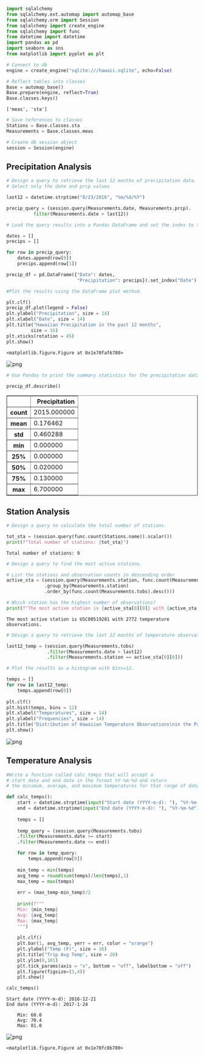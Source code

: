 

```python
import sqlalchemy
from sqlalchemy.ext.automap import automap_base
from sqlalchemy.orm import Session
from sqlalchemy import create_engine
from sqlalchemy import func
from datetime import datetime
import pandas as pd
import seaborn as sns
from matplotlib import pyplot as plt
```


```python
# Connect to db
engine = create_engine("sqlite:///hawaii.sqlite", echo=False)
```


```python
# Reflect tables into classes
Base = automap_base()
Base.prepare(engine, reflect=True)
Base.classes.keys()
```




    ['meas', 'sta']




```python
# Save references to classes
Stations = Base.classes.sta
Measurements = Base.classes.meas
```


```python
# Create db session object
session = Session(engine)
```

## Precipitation Analysis


```python
# Design a query to retrieve the last 12 months of precipitation data.
# Select only the date and prcp values

last12 = datetime.strptime("8/23/2016", "%m/%d/%Y")

precip_query = (session.query(Measurements.date, Measurements.prcp).
          filter(Measurements.date > last12))
```


```python
# Load the query results into a Pandas DataFrame and set the index to the date column.

dates = []
precips = []

for row in precip_query:
    dates.append(row[0])
    precips.append(row[1])

precip_df = pd.DataFrame({"Date": dates,
                          "Precipitation": precips}).set_index("Date")
```


```python
#Plot the results using the DataFrame plot method.

plt.clf()
precip_df.plot(legend = False)
plt.ylabel("Precipitation", size = 14)
plt.xlabel("Date", size = 14)
plt.title("Hawaiian Precipitation in the past 12 months",
         size = 16)
plt.xticks(rotation = 45)
plt.show()
```


    <matplotlib.figure.Figure at 0x1e70faf6780>



![png](climate_analysis_files/climate_analysis_8_1.png)



```python
# Use Pandas to print the summary statistics for the precipitation data.
 
precip_df.describe()
```




<div>
<style>
    .dataframe thead tr:only-child th {
        text-align: right;
    }

    .dataframe thead th {
        text-align: left;
    }

    .dataframe tbody tr th {
        vertical-align: top;
    }
</style>
<table border="1" class="dataframe">
  <thead>
    <tr style="text-align: right;">
      <th></th>
      <th>Precipitation</th>
    </tr>
  </thead>
  <tbody>
    <tr>
      <th>count</th>
      <td>2015.000000</td>
    </tr>
    <tr>
      <th>mean</th>
      <td>0.176462</td>
    </tr>
    <tr>
      <th>std</th>
      <td>0.460288</td>
    </tr>
    <tr>
      <th>min</th>
      <td>0.000000</td>
    </tr>
    <tr>
      <th>25%</th>
      <td>0.000000</td>
    </tr>
    <tr>
      <th>50%</th>
      <td>0.020000</td>
    </tr>
    <tr>
      <th>75%</th>
      <td>0.130000</td>
    </tr>
    <tr>
      <th>max</th>
      <td>6.700000</td>
    </tr>
  </tbody>
</table>
</div>



## Station Analysis


```python
# Design a query to calculate the total number of stations.

tot_sta = (session.query(func.count(Stations.name)).scalar())
print(f"Total number of stations: {tot_sta}")
```

    Total number of stations: 9
    


```python
# Design a query to find the most active stations.

# List the stations and observation counts in descending order
active_sta = (session.query(Measurements.station, func.count(Measurements.tobs))
              .group_by(Measurements.station)
              .order_by(func.count(Measurements.tobs).desc()))

# Which station has the highest number of observations?
print(f"The most active station is {active_sta[0][0]} with {active_sta[0][1]} temperature observations.")
```

    The most active station is USC00519281 with 2772 temperature observations.
    


```python
# Design a query to retrieve the last 12 months of temperature observation data 

last12_temp = (session.query(Measurements.tobs)
               .filter(Measurements.date > last12)
               .filter(Measurements.station == active_sta[0][0]))
```


```python
# Plot the results as a histogram with bins=12.

temps = []
for row in last12_temp:
    temps.append(row[0])
    
plt.clf()
plt.hist(temps, bins = 12)
plt.xlabel("Temperatures", size = 14)
plt.ylabel("Frequencies", size = 14)
plt.title("Distribution of Hawaiian Temperature Observations\nin the Past 12 Months", size = 16)
plt.show()
```


![png](climate_analysis_files/climate_analysis_14_0.png)


## Temperature Analysis


```python
#Write a function called calc_temps that will accept a
# start date and end date in the format %Y-%m-%d and return
# the minimum, average, and maximum temperatures for that range of dates.

def calc_temps():
    start = datetime.strptime(input("Start date (YYYY-m-d): "), "%Y-%m-%d")
    end = datetime.strptime(input("End date (YYYY-m-d): "), "%Y-%m-%d")
    
    temps = []
    
    temp_query = (session.query(Measurements.tobs)
    .filter(Measurements.date >= start)
    .filter(Measurements.date <= end))

    for row in temp_query:
        temps.append(row[0])
    
    min_temp = min(temps)
    avg_temp = round(sum(temps)/len(temps),1)
    max_temp = max(temps)
    
    err = (max_temp-min_temp)/2
    
    print(f"""
    Min: {min_temp}
    Avg: {avg_temp}
    Max: {max_temp}
    """)
    
    plt.clf()
    plt.bar(1, avg_temp, yerr = err, color = "orange")
    plt.ylabel("Temp (F)", size = 16)
    plt.title("Trip Avg Temp", size = 20)
    plt.ylim(0,101)
    plt.tick_params(axis = "x", bottom = "off", labelbottom = "off")
    plt.figure(figsize=(3,4))
    plt.show()
```


```python
calc_temps()
```

    Start date (YYYY-m-d): 2016-12-21
    End date (YYYY-m-d): 2017-1-24
    
        Min: 60.0
        Avg: 70.4
        Max: 81.0
        
    


![png](climate_analysis_files/climate_analysis_17_1.png)



    <matplotlib.figure.Figure at 0x1e70fc8b780>

